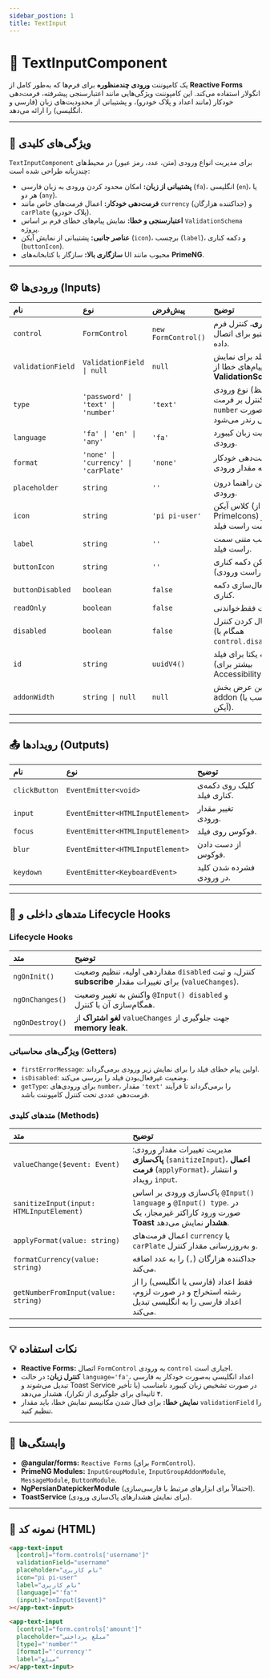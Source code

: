 ```yaml
---
sidebar_postion: 1
title: TextInput
---
```


# 🧩 TextInputComponent

یک کامپوننت **ورودی چندمنظوره** برای فرم‌ها که به‌طور کامل از **Reactive Forms** انگولار استفاده می‌کند. این کامپوننت ویژگی‌هایی مانند اعتبارسنجی پیشرفته، فرمت‌دهی خودکار (مانند اعداد و پلاک خودرو)، و پشتیبانی از محدودیت‌های زبان (فارسی و انگلیسی) را ارائه می‌دهد.

-----

## 📘 ویژگی‌های کلیدی

`TextInputComponent` برای مدیریت انواع ورودی (متن، عدد، رمز عبور) در محیط‌های چندزبانه طراحی شده است:

  * **پشتیبانی از زبان:** امکان محدود کردن ورودی به زبان فارسی (`fa`)، انگلیسی (`en`)، یا هر دو (`any`).
  * **فرمت‌دهی خودکار:** اعمال فرمت‌های خاص مانند `currency` (جداکننده هزارگان) و `carPlate` (پلاک خودرو).
  * **اعتبارسنجی و خطا:** نمایش پیام‌های خطای فرم بر اساس `ValidationSchema` پروژه.
  * **عناصر جانبی:** پشتیبانی از نمایش آیکن (`icon`)، برچسب (`label`)، و دکمه کناری (`buttonIcon`).
  * **سازگاری بالا:** سازگار با کتابخانه‌های UI محبوب مانند **PrimeNG**.

-----

## ⚙️ ورودی‌ها (Inputs)

| نام | نوع | پیش‌فرض | توضیح |
| :--- | :--- | :--- | :--- |
| `control` | `FormControl` | `new FormControl()` | **ضروری.** کنترل فرم ری‌اکتیو برای اتصال داده. |
| `validationField` | `ValidationField \| null` | `null` | کلید فیلد برای نمایش پیام‌های خطا از **ValidationSchema**. |
| `type` | `'password' \| 'text' \| 'number'` | `'text'` | نوع ورودی (برای حفظ کنترل بر فرمت، `number` نیز به صورت متنی رندر می‌شود). |
| `language` | `'fa' \| 'en' \| 'any'` | `'fa'` | محدودیت زبان کیبورد ورودی. |
| `format` | `'none' \| 'currency' \| 'carPlate'` | `'none'` | نوع فرمت‌دهی خودکار به مقدار ورودی. |
| `placeholder` | `string` | `''` | متن راهنما درون ورودی. |
| `icon` | `string` | `'pi pi-user'` | کلاس آیکن (مثلاً از PrimeIcons) در سمت راست فیلد. |
| `label` | `string` | `''` | برچسب متنی سمت راست فیلد. |
| `buttonIcon` | `string` | `''` | کلاس آیکن دکمه کناری (سمت راست ورودی). |
| `buttonDisabled` | `boolean` | `false` | غیرفعال‌سازی دکمه کناری. |
| `readOnly` | `boolean` | `false` | حالت فقط‌خواندنی. |
| `disabled` | `boolean` | `false` | غیرفعال کردن کنترل (همگام با `control.disable()`). |
| `id` | `string` | `uuidV4()` | شناسه یکتا برای فیلد (بیشتر برای Accessibility). |
| `addonWidth` | `string \| null` | `null` | تعیین عرض بخش addon (برچسب یا آیکن). |

-----

## 📤 رویدادها (Outputs)

| نام | نوع | توضیح |
| :--- | :--- | :--- |
| `clickButton` | `EventEmitter<void>` | کلیک روی دکمه‌ی کناری فیلد. |
| `input` | `EventEmitter<HTMLInputElement>` | تغییر مقدار ورودی. |
| `focus` | `EventEmitter<HTMLInputElement>` | فوکوس روی فیلد. |
| `blur` | `EventEmitter<HTMLInputElement>` | از دست دادن فوکوس. |
| `keydown` | `EventEmitter<KeyboardEvent>` | فشرده شدن کلید در ورودی. |

-----

## 🧠 متدهای داخلی و Lifecycle Hooks

### **Lifecycle Hooks**

| متد | توضیح |
| :--- | :--- |
| `ngOnInit()` | مقداردهی اولیه، تنظیم وضعیت `disabled` کنترل، و ثبت **subscribe** برای تغییرات مقدار (`valueChanges`). |
| `ngOnChanges()` | واکنش به تغییر وضعیت `@Input() disabled` و همگام‌سازی آن با کنترل. |
| `ngOnDestroy()` | **لغو اشتراک** از `valueChanges` جهت جلوگیری از **memory leak**. |

### **ویژگی‌های محاسباتی (Getters)**

  * `firstErrorMessage`: اولین پیام خطای فیلد را برای نمایش زیر ورودی برمی‌گرداند.
  * `isDisabled`: وضعیت غیرفعال‌بودن فیلد را بررسی می‌کند.
  * `getType`: برای ورودی‌های `number`، مقدار `'text'` را برمی‌گرداند تا فرآیند فرمت‌دهی عددی تحت کنترل کامپوننت باشد.

### **متدهای کلیدی (Methods)**

| متد | توضیح |
| :--- | :--- |
| `valueChange($event: Event)` | مدیریت تغییرات مقدار ورودی: **پاک‌سازی** (`sanitizeInput`)، **اعمال فرمت** (`applyFormat`)، و انتشار رویداد `input`. |
| `sanitizeInput(input: HTMLInputElement)` | پاک‌سازی ورودی بر اساس `@Input() language` و `@Input() type`. در صورت ورود کاراکتر غیرمجاز، یک **Toast هشدار** نمایش می‌دهد. |
| `applyFormat(value: string)` | اعمال فرمت‌های `currency` یا `carPlate` و به‌روزرسانی مقدار کنترل. |
| `formatCurrency(value: string)` | جداکننده هزارگان (`,`) را به عدد اضافه می‌کند. |
| `getNumberFromInput(value: string)` | فقط اعداد (فارسی یا انگلیسی) را از رشته استخراج و در صورت لزوم، اعداد فارسی را به انگلیسی تبدیل می‌کند. |

-----

## 💡 نکات استفاده

  * **Reactive Forms:** اتصال `FormControl` به ورودی `control` اجباری است.
  * **کنترل زبان:** در حالت `language='fa'`، اعداد انگلیسی به‌صورت خودکار به فارسی تبدیل می‌شوند و Toast Service در صورت تشخیص زبان کیبورد نامناسب (با تأخیر ۴ ثانیه‌ای برای جلوگیری از تکرار)، هشدار می‌دهد.
  * **نمایش خطا:** برای فعال شدن مکانیسم نمایش خطا، باید مقدار `validationField` را تنظیم کنید.

-----

## 🧱 وابستگی‌ها

  * **@angular/forms:** `Reactive Forms` (برای `FormControl`).
  * **PrimeNG Modules:** `InputGroupModule`, `InputGroupAddonModule`, `MessageModule`, `ButtonModule`.
  * **NgPersianDatepickerModule** (احتمالاً برای ابزارهای مرتبط با فارسی‌سازی).
  * **ToastService** (برای نمایش هشدارهای پاک‌سازی ورودی).

-----

## 🧾 نمونه کد (HTML)

```html
<app-text-input
  [control]="form.controls['username']"
  validationField="username"
  placeholder="نام کاربری"
  icon="pi pi-user"
  label="نام کاربری"
  [language]="'fa'"
  (input)="onInput($event)"
></app-text-input>

<app-text-input
  [control]="form.controls['amount']"
  placeholder="مبلغ پرداختی"
  [type]="'number'"
  [format]="'currency'"
  label="مبلغ"
></app-text-input>
```
